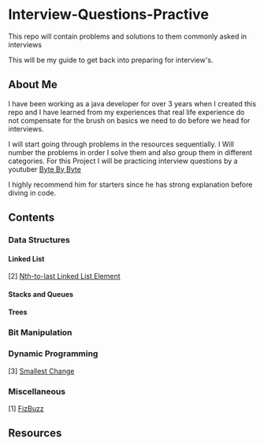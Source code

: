 # Interview-Questions-Practive
This repo will contain problems and solutions to them commonly asked in interviews

This will be my guide to get back into preparing for interview's. 

## About Me

I have been working as a java developer for over 3 years when I created this repo and I 
have learned from my experiences that real life experience do not compensate for the 
brush on basics we need to do before we head for interviews. 

I will start going through problems in the resources sequentially. I Will number the problems 
in order I solve them and also group them in different categories. For this Project I will be 
practicing interview questions by a youtuber [Byte By Byte](https://www.youtube.com/channel/UCWSYAntBbdd2SLYUqPIxo0w/featured)

I highly recommend him for starters since he has strong explanation before diving in code. 

## Contents

### Data Structures

#### Linked List
[2] [Nth-to-last Linked List Element](https://www.youtube.com/watch?v=i7v1UWlaYrI&t=1s)
#### Stacks and Queues

#### Trees

### Bit Manipulation

### Dynamic Programming
[3] [Smallest Change](https://www.youtube.com/watch?v=qH7fVuYlOOc)

### Miscellaneous
[1] [FizBuzz](https://www.youtube.com/watch?v=c0OMPDLef08)

## Resources